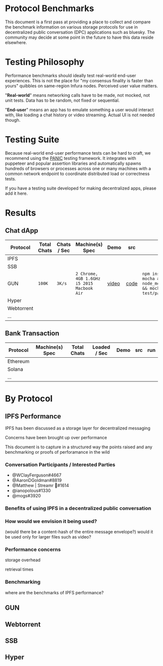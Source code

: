 # Protocol Benchmarks

This document is a first pass at providing a place to collect and compare the benchmark information on various storage protocols for use in decentralized public conversation (DPC) applications such as bluesky. The community may decide at some point in the future to have this data reside elsewhere.

# Testing Philosophy

Performance benchmarks should ideally test real-world end-user experiences. This is not the place for "my consensus finality is faster than yours" quibbles on same-region Infura nodes. Perceived user value matters.

"**Real-world**" means networking calls have to be made, not mocked, not unit tests. Data has to be random, not fixed or sequential.

"**End-user**" means an app has to emulate something a user would interact with, like loading a chat history or video streaming. Actual UI is not needed though.

# Testing Suite

Because real-world end-user performance tests can be hard to craft, we recommend using the [PANIC](https://github.com/gundb/panic-server) testing framework. It integrates with puppeteer and popular assertion libraries and automatically spawns hundreds of browsers or processes across one or many machines with a common network endpoint to coordinate distributed load or correctness tests.

If you have a testing suite developed for making decentralized apps, please add it here.

# Results


## Chat dApp

| Protocol  | Total Chats | Chats / Sec | Machine(s) Spec | Demo | src | run |
| - | - | - | - | - | - | - |
| IPFS | | | | | |
| SSB  | | | | | | |
| GUN | `100K` | `3K/s` | `2 Chrome, 4GB 1.6GHz i5 2015 Macbook Air` | [video](https://twitter.com/marknadal/status/1402406180576665600) | [code](https://github.com/amark/gun/blob/master/test/panic/chat.js) | `npm install gun mocha && cd node_modules/gun && mocha test/panic/chat.js ` |
| Hyper | | | | | | |
| Webtorrent | | | | | | |
| ... | | | | | | |

## Bank Transaction

| Protocol  | Machine(s) Spec | Total Chats | Loaded / Sec | Demo | src | run |
| - | - | - | - | - | - | - |
| Ethereum | | | | | |
| Solana | | | | | |
| ... | | | | | | |

# By Protocol

## IPFS Performance

IPFS has been discussed as a storage layer for decentralized messaging

Concerns have been brought up over performance

This document is to capture in a structured way the points raised and any benchmarking or proofs of perforamance in the wild

### Conversation Participants / Interested Parties

- @WClayFerguson#4667
- @AaronDGoldman#8819
- @Matthew | Streamr 🐺#1614
- @ianopolous#1330
- @mogs#3920

### Benefits of using IPFS in a decentralized public conversation

### How would we envision it being used? 
(would there be a content-hash of the entire message envelope?)
would it be used only for larger files such as video?

### Performance concerns
storage overhead

retrieval times

### Benchmarking

where are the benchmarks of IPFS performance?

## GUN

## Webtorrent

## SSB

## Hyper

